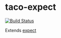 # taco-expect

[![Build Status](https://travis-ci.org/taco/taco-expect.svg?branch=master)](https://travis-ci.org/taco/taco-expect)

Extends [expect](https://github.com/mjackson/expect)
